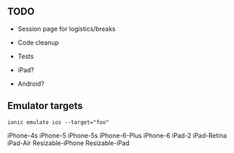 ## TODO

* Session page for logistics/breaks
* Code cleanup
* Tests

* iPad?
* Android?

## Emulator targets

    ionic emulate ios --target="foo"

iPhone-4s
iPhone-5
iPhone-5s
iPhone-6-Plus
iPhone-6
iPad-2
iPad-Retina
iPad-Air
Resizable-iPhone
Resizable-iPad